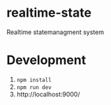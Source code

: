 # realtime-state

Realtime statemanagment system

# Development
1. `npm install`
2. `npm run dev`
3. http://localhost:9000/
